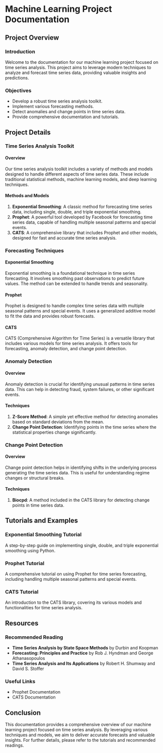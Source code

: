 # Machine Learning Project Documentation

## Project Overview

### Introduction
Welcome to the documentation for our machine learning project focused on time series analysis. This project aims to leverage modern techniques to analyze and forecast time series data, providing valuable insights and predictions.

### Objectives
- Develop a robust time series analysis toolkit.
- Implement various forecasting methods.
- Detect anomalies and change points in time series data.
- Provide comprehensive documentation and tutorials.

## Project Details

### Time Series Analysis Toolkit

#### Overview
Our time series analysis toolkit includes a variety of methods and models designed to handle different aspects of time series data. These include traditional statistical methods, machine learning models, and deep learning techniques.

#### Methods and Models
1. **Exponential Smoothing**: A classic method for forecasting time series data, including single, double, and triple exponential smoothing.
2. **Prophet**: A powerful tool developed by Facebook for forecasting time series data, capable of handling multiple seasonal patterns and special events.
3. **CATS**: A comprehensive library that includes Prophet and other models, designed for fast and accurate time series analysis.

### Forecasting Techniques

#### Exponential Smoothing
Exponential smoothing is a foundational technique in time series forecasting. It involves smoothing past observations to predict future values. The method can be extended to handle trends and seasonality.

#### Prophet
Prophet is designed to handle complex time series data with multiple seasonal patterns and special events. It uses a generalized additive model to fit the data and provides robust forecasts.

#### CATS
CATS (Comprehensive Algorithm for Time Series) is a versatile library that includes various models for time series analysis. It offers tools for forecasting, anomaly detection, and change point detection.

### Anomaly Detection

#### Overview
Anomaly detection is crucial for identifying unusual patterns in time series data. This can help in detecting fraud, system failures, or other significant events.

#### Techniques
1. **Z-Score Method**: A simple yet effective method for detecting anomalies based on standard deviations from the mean.
2. **Change Point Detection**: Identifying points in the time series where the statistical properties change significantly.

### Change Point Detection

#### Overview
Change point detection helps in identifying shifts in the underlying process generating the time series data. This is useful for understanding regime changes or structural breaks.

#### Techniques
1. **Biocpd**: A method included in the CATS library for detecting change points in time series data.

## Tutorials and Examples

### Exponential Smoothing Tutorial
A step-by-step guide on implementing single, double, and triple exponential smoothing using Python.

### Prophet Tutorial
A comprehensive tutorial on using Prophet for time series forecasting, including handling multiple seasonal patterns and special events.

### CATS Tutorial
An introduction to the CATS library, covering its various models and functionalities for time series analysis.

## Resources

### Recommended Reading
- **Time Series Analysis by State Space Methods** by Durbin and Koopman
- **Forecasting: Principles and Practice** by Rob J. Hyndman and George Athanasopoulos
- **Time Series Analysis and Its Applications** by Robert H. Shumway and David S. Stoffer

### Useful Links
- Prophet Documentation
- CATS Documentation

## Conclusion
This documentation provides a comprehensive overview of our machine learning project focused on time series analysis. By leveraging various techniques and models, we aim to deliver accurate forecasts and valuable insights. For further details, please refer to the tutorials and recommended readings.